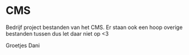 # CMS

Bedrijf project bestanden van het CMS. Er staan ook een hoop overige bestanden tussen dus let daar niet op <3

Groetjes Dani
